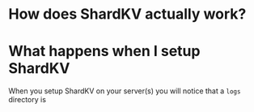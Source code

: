 # How does ShardKV actually work?
# What happens when I setup ShardKV
When you setup ShardKV on your server(s) you will notice that a `logs` directory is 